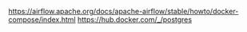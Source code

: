 https://airflow.apache.org/docs/apache-airflow/stable/howto/docker-compose/index.html
https://hub.docker.com/_/postgres
